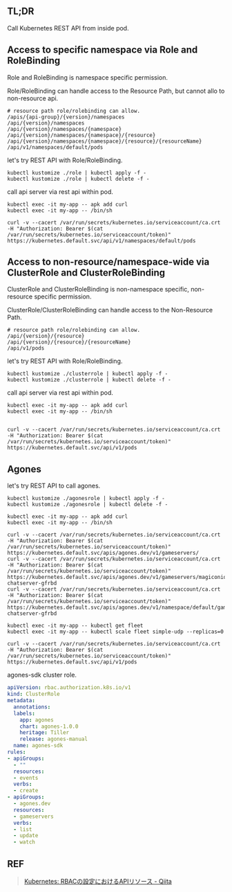 ## TL;DR

Call Kubernetes REST API from inside pod.

## Access to specific namespace via Role and RoleBinding

Role and RoleBinding is namespace specific permission.

Role/RoleBinding can handle access to the Resource Path, but cannot allo to non-resource api.

```
# resource path role/rolebinding can allow.
/apis/{api-group}/{version}/namespaces
/api/{version}/namespaces
/api/{version}/namespaces/{namespace}
/api/{version}/namespaces/{namespace}/{resource}
/api/{version}/namespaces/{namespace}/{resource}/{resourceName}
/api/v1/namespaces/default/pods
```

let's try REST API with Role/RoleBinding.

```
kubectl kustomize ./role | kubectl apply -f -
kubectl kustomize ./role | kubectl delete -f -
```

call api server via rest api within pod.

```
kubectl exec -it my-app -- apk add curl
kubectl exec -it my-app -- /bin/sh

curl -v --cacert /var/run/secrets/kubernetes.io/serviceaccount/ca.crt -H "Authorization: Bearer $(cat /var/run/secrets/kubernetes.io/serviceaccount/token)" https://kubernetes.default.svc/api/v1/namespaces/default/pods
```

## Access to non-resource/namespace-wide via ClusterRole and ClusterRoleBinding

ClusterRole and ClusterRoleBinding is non-namespace specific, non-resource specific permission.

ClusterRole/ClusterRoleBinding can handle access to the Non-Resource Path.

```
# resource path role/rolebinding can allow.
/api/{version}/{resource}
/api/{version}/{resource}/{resourceName}
/api/v1/pods
```

let's try REST API with Role/RoleBinding.

```
kubectl kustomize ./clusterrole | kubectl apply -f -
kubectl kustomize ./clusterrole | kubectl delete -f -
```

call api server via rest api within pod.

```
kubectl exec -it my-app -- apk add curl
kubectl exec -it my-app -- /bin/sh


curl -v --cacert /var/run/secrets/kubernetes.io/serviceaccount/ca.crt -H "Authorization: Bearer $(cat /var/run/secrets/kubernetes.io/serviceaccount/token)" https://kubernetes.default.svc/api/v1/pods
```

## Agones

let's try REST API to call agones.

```
kubectl kustomize ./agonesrole | kubectl apply -f -
kubectl kustomize ./agonesrole | kubectl delete -f -
```

```
kubectl exec -it my-app -- apk add curl
kubectl exec -it my-app -- /bin/sh

curl -v --cacert /var/run/secrets/kubernetes.io/serviceaccount/ca.crt -H "Authorization: Bearer $(cat /var/run/secrets/kubernetes.io/serviceaccount/token)" https://kubernetes.default.svc/apis/agones.dev/v1/gameservers/
curl -v --cacert /var/run/secrets/kubernetes.io/serviceaccount/ca.crt -H "Authorization: Bearer $(cat /var/run/secrets/kubernetes.io/serviceaccount/token)" https://kubernetes.default.svc/apis/agones.dev/v1/gameservers/magiconion-chatserver-gfrbd
curl -v --cacert /var/run/secrets/kubernetes.io/serviceaccount/ca.crt -H "Authorization: Bearer $(cat /var/run/secrets/kubernetes.io/serviceaccount/token)" https://kubernetes.default.svc/apis/agones.dev/v1/namespace/default/gameservers/magiconion-chatserver-gfrbd
```


```
kubectl exec -it my-app -- kubectl get fleet
kubectl exec -it my-app -- kubectl scale fleet simple-udp --replicas=0
```


```
curl -v --cacert /var/run/secrets/kubernetes.io/serviceaccount/ca.crt -H "Authorization: Bearer $(cat /var/run/secrets/kubernetes.io/serviceaccount/token)" https://kubernetes.default.svc/api/v1/pods
```

agones-sdk cluster role.

```yaml
apiVersion: rbac.authorization.k8s.io/v1
kind: ClusterRole
metadata:
  annotations:
  labels:
    app: agones
    chart: agones-1.0.0
    heritage: Tiller
    release: agones-manual
  name: agones-sdk
rules:
- apiGroups:
  - ""
  resources:
  - events
  verbs:
  - create
- apiGroups:
  - agones.dev
  resources:
  - gameservers
  verbs:
  - list
  - update
  - watch
```

## REF

> [Kubernetes: RBACの設定におけるAPIリソース \- Qiita](https://qiita.com/tkusumi/items/300c566a74b6b64e7e89)

